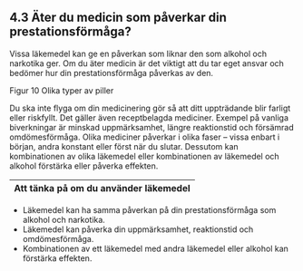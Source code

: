 ## 4.3 Äter du medicin som påverkar din prestationsförmåga?

Vissa läkemedel kan ge en påverkan som liknar den som alkohol och narkotika ger. Om du äter medicin är det viktigt att du tar eget ansvar och bedömer hur din prestationsförmåga påverkas av den.

Figur 10 Olika typer av piller

Du ska inte flyga om din medicinering gör så att ditt uppträdande blir farligt eller riskfyllt. Det  gäller även receptbelagda mediciner. Exempel på vanliga biverkningar är minskad uppmärksamhet, längre reaktionstid och försämrad omdömesförmåga. Olika mediciner påverkar i olika faser – vissa enbart i början, andra konstant eller först när du slutar. Dessutom kan kombinationen av olika läkemedel eller kombinationen av läkemedel och alkohol förstärka eller påverka effekten.

| Att tänka på om du använder läkemedel |
|---|
* Läkemedel kan ha samma påverkan på din prestationsförmåga som alkohol och narkotika.
* Läkemedel kan påverka din uppmärksamhet, reaktionstid och omdömesförmåga.
* Kombinationen av ett läkemedel med andra läkemedel eller alkohol kan förstärka effekten.
